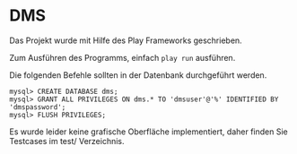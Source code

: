DMS 
===

Das Projekt wurde mit Hilfe des Play Frameworks geschrieben.

Zum Ausführen des Programms, einfach `play run` ausführen.

Die folgenden Befehle sollten in der Datenbank durchgeführt werden.

```
mysql> CREATE DATABASE dms;
mysql> GRANT ALL PRIVILEGES ON dms.* TO 'dmsuser'@'%' IDENTIFIED BY 'dmspassword';
mysql> FLUSH PRIVILEGES;
```

Es wurde leider keine grafische Oberfläche implementiert, daher finden Sie Testcases im test/ Verzeichnis.
